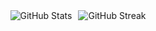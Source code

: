 <div style="display: flex; gap: 10px; justify-content: center;">
  <img src="https://github-readme-stats.vercel.app/api?username=8bitDevStudios&rank_icon=percentile&show_icons=true&theme=transparent" alt="GitHub Stats" />
  <img src="https://github-readme-streak-stats.herokuapp.com?user=8bitDevStudios&mode=weekly&theme=transparent" alt="GitHub Streak" />
</div>
